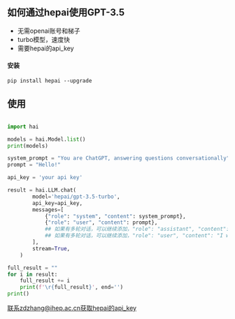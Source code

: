 
## 如何通过hepai使用GPT-3.5

+ 无需openai账号和梯子
+ turbo模型，速度快
+ 需要hepai的api_key

#### 安装
```
pip install hepai --upgrade
```

## 使用

```python

import hai

models = hai.Model.list()
print(models)

system_prompt = "You are ChatGPT, answering questions conversationally"
prompt = "Hello!"

api_key = 'your api key'

result = hai.LLM.chat(
        model='hepai/gpt-3.5-turbo',
        api_key=api_key,
        messages=[
            {"role": "system", "content": system_prompt},
            {"role": "user", "content": prompt},
            ## 如果有多轮对话，可以继续添加，"role": "assistant", "content": "Hello there! How may I assist you today?"
            ## 如果有多轮对话，可以继续添加，"role": "user", "content": "I want to buy a car."
        ],
        stream=True,
    )

full_result = ""
for i in result:
    full_result += i
    print(f'\r{full_result}', end='')
print()
```

联系zdzhang@ihep.ac.cn获取hepai的api_key

